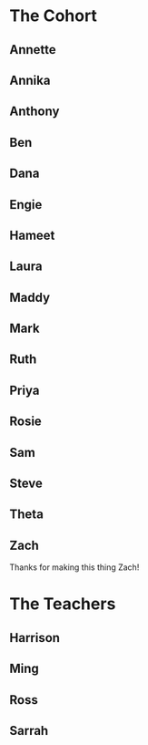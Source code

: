 <!-- TITLE: Our Cohort -->
<!-- SUBTITLE: Nice Things Noticed and other important Points about Each Other -->

# The Cohort
## Annette
## Annika
## Anthony
## Ben
## Dana
## Engie
## Hameet
## Laura
## Maddy
## Mark
## Ruth
## Priya
## Rosie
## Sam
## Steve
## Theta
## Zach
Thanks for making this thing Zach! <anonymous turtle>

# The Teachers
## Harrison
## Ming
## Ross
## Sarrah
